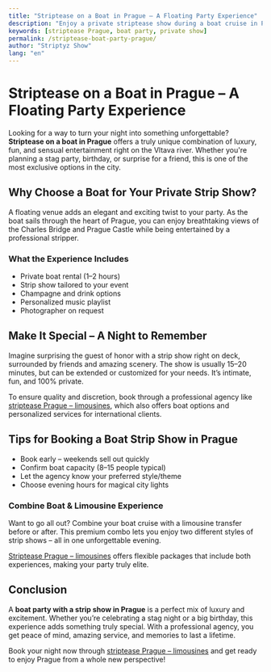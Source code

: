 ```yaml
---
title: "Striptease on a Boat in Prague – A Floating Party Experience"
description: "Enjoy a private striptease show during a boat cruise in Prague. Celebrate birthdays, bachelor parties or private events on the Vltava with style."
keywords: [striptease Prague, boat party, private show]
permalink: /striptease-boat-party-prague/
author: "Striptyz Show"
lang: "en"
---
```


# Striptease on a Boat in Prague – A Floating Party Experience

Looking for a way to turn your night into something unforgettable? **Striptease on a boat in Prague** offers a truly unique combination of luxury, fun, and sensual entertainment right on the Vltava river. Whether you're planning a stag party, birthday, or surprise for a friend, this is one of the most exclusive options in the city.

## Why Choose a Boat for Your Private Strip Show?

A floating venue adds an elegant and exciting twist to your party. As the boat sails through the heart of Prague, you can enjoy breathtaking views of the Charles Bridge and Prague Castle while being entertained by a professional stripper.

### What the Experience Includes

- Private boat rental (1–2 hours)
- Strip show tailored to your event
- Champagne and drink options
- Personalized music playlist
- Photographer on request

## Make It Special – A Night to Remember

Imagine surprising the guest of honor with a strip show right on deck, surrounded by friends and amazing scenery. The show is usually 15–20 minutes, but can be extended or customized for your needs. It’s intimate, fun, and 100% private.

To ensure quality and discretion, book through a professional agency like [striptease Prague – limousines](https://www.strip-praha.cz/en/home/), which also offers boat options and personalized services for international clients.

## Tips for Booking a Boat Strip Show in Prague

- Book early – weekends sell out quickly
- Confirm boat capacity (8–15 people typical)
- Let the agency know your preferred style/theme
- Choose evening hours for magical city lights

### Combine Boat & Limousine Experience

Want to go all out? Combine your boat cruise with a limousine transfer before or after. This premium combo lets you enjoy two different styles of strip shows – all in one unforgettable evening.

[Striptease Prague – limousines](https://www.strip-praha.cz/en/home/) offers flexible packages that include both experiences, making your party truly elite.

## Conclusion

A **boat party with a strip show in Prague** is a perfect mix of luxury and excitement. Whether you’re celebrating a stag night or a big birthday, this experience adds something truly special. With a professional agency, you get peace of mind, amazing service, and memories to last a lifetime.

Book your night now through [striptease Prague – limousines](https://www.strip-praha.cz/en/home/) and get ready to enjoy Prague from a whole new perspective!
